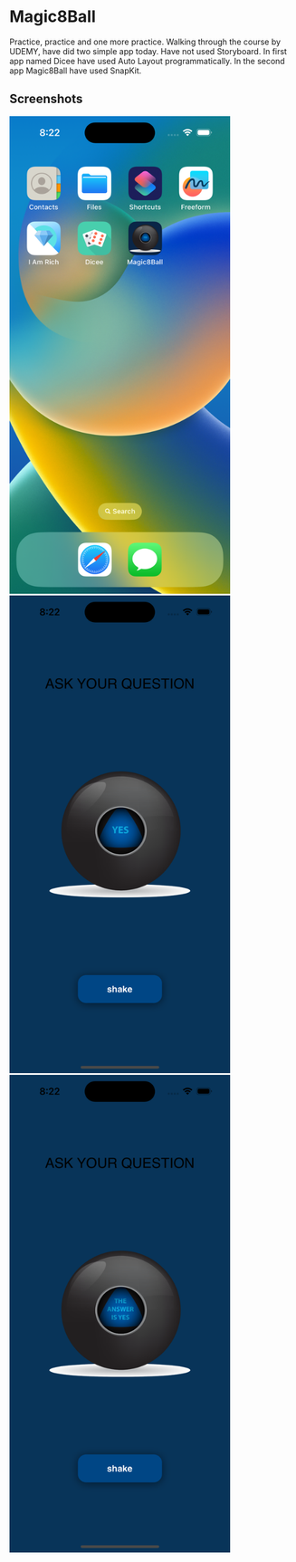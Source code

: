 # Magic8Ball

Practice, practice and one more practice. Walking through the course by UDEMY, have did two simple app today. 
Have not used Storyboard. In first app named Dicee have used Auto Layout programmatically. 
In the second app Magic8Ball have used SnapKit.
## Screenshots

<img src="https://github.com/YevheniiVladichuk/Dicee/blob/main/Simulator%20Screen%20Shot%20-%20iPhone%2014%20Pro%20-%202022-12-28%20at%2020.22.51.png?raw=true" height="844" width="390"/>     <img src="https://github.com/YevheniiVladichuk/Magic8Ball/blob/main/Simulator%20Screen%20Shot%20-%20iPhone%2014%20Pro%20-%202022-12-28%20at%2020.22.36.png?raw=true" height="844" width="390" >        <img src="https://github.com/YevheniiVladichuk/Magic8Ball/blob/main/Simulator%20Screen%20Shot%20-%20iPhone%2014%20Pro%20-%202022-12-28%20at%2020.22.44.png?raw=true" height="844" width="390" >
